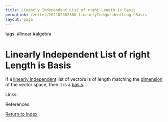 ```yaml
---
title: Linearly Independent List of right Length is Basis
permalink: /zettel/202102062306_linearlyIndependentLengthBasis
layout: page
---
```

tags: #linear #algebra

# Linearly Independent List of right Length is Basis

If a [linearly independent](202102062030_linearlyIndependentDefinition) list of vectors is of length matching the 
[dimension](202102062253_dimensionDefinition) of the vector space, then it is a [basis](202102062154_basisDefinition).

Links: 

References: 

[Return to Index](index)